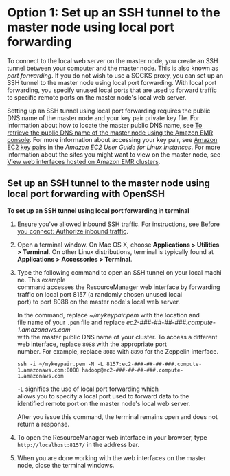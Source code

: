 # Option 1: Set up an SSH tunnel to the master node using local port forwarding<a name="emr-ssh-tunnel-local"></a>

To connect to the local web server on the master node, you create an SSH tunnel between your computer and the master node\. This is also known as *port forwarding*\. If you do not wish to use a SOCKS proxy, you can set up an SSH tunnel to the master node using local port forwarding\. With local port forwarding, you specify unused local ports that are used to forward traffic to specific remote ports on the master node's local web server\. 

Setting up an SSH tunnel using local port forwarding requires the public DNS name of the master node and your key pair private key file\. For information about how to locate the master public DNS name, see [To retrieve the public DNS name of the master node using the Amazon EMR console](emr-connect-master-node-ssh.md#public-dns-name-master)\. For more information about accessing your key pair, see [Amazon EC2 key pairs](https://docs.aws.amazon.com/AWSEC2/latest/UserGuide/ec2-key-pairs.html) in the *Amazon EC2 User Guide for Linux Instances*\. For more information about the sites you might want to view on the master node, see [View web interfaces hosted on Amazon EMR clusters](emr-web-interfaces.md)\.

## Set up an SSH tunnel to the master node using local port forwarding with OpenSSH<a name="ssh-tunnel-local-linux"></a><a name="tunnel-local-linux"></a>

**To set up an SSH tunnel using local port forwarding in terminal**

1. Ensure you've allowed inbound SSH traffic\. For instructions, see [Before you connect: Authorize inbound traffic](emr-connect-ssh-prereqs.md)\.

1. Open a terminal window\. On Mac OS X, choose **Applications > Utilities > Terminal**\. On other Linux distributions, terminal is typically found at **Applications > Accessories > Terminal**\.

1. Type the following command to open an SSH tunnel on your local machine\. This example command accesses the ResourceManager web interface by forwarding traffic on local port 8157 \(a randomly chosen unused local port\) to port 8088 on the master node's local web server\. 

   In the command, replace *\~/mykeypair\.pem* with the location and file name of your `.pem` file and replace *ec2\-\#\#\#\-\#\#\-\#\#\-\#\#\#\.compute\-1\.amazonaws\.com* with the master public DNS name of your cluster\. To access a different web interface, replace `8088` with the appropriate port number\. For example, replace `8088` with `8890` for the Zeppelin interface\.

   ```
   ssh -i ~/mykeypair.pem -N -L 8157:ec2-###-##-##-###.compute-1.amazonaws.com:8088 hadoop@ec2-###-##-##-###.compute-1.amazonaws.com
   ```

   `-L` signifies the use of local port forwarding which allows you to specify a local port used to forward data to the identified remote port on the master node's local web server\.

   After you issue this command, the terminal remains open and does not return a response\. 

1. To open the ResourceManager web interface in your browser, type `http://localhost:8157/` in the address bar\. 

1. When you are done working with the web interfaces on the master node, close the terminal windows\.

